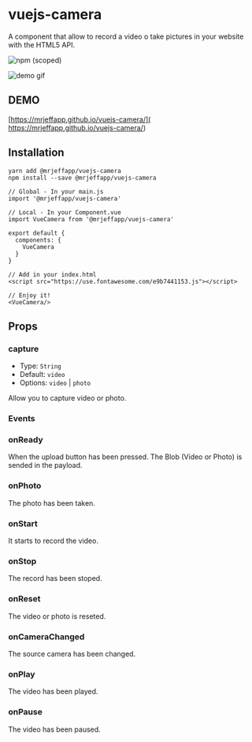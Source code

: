 # vuejs-camera 
A component that allow to record a video o take pictures in your website with the HTML5 API.

![npm (scoped)](https://img.shields.io/npm/v/@mrjeffapp/vuejs-camera.svg?style=flat-square)

![demo gif](https://github.com/juandiegombr/vuejs-camera/blob/master/demo.gif?raw=true)


## DEMO

[https://mrjeffapp.github.io/vuejs-camera/]( https://mrjeffapp.github.io/vuejs-camera/)


## Installation
```
yarn add @mrjeffapp/vuejs-camera
npm install --save @mrjeffapp/vuejs-camera
```

```
// Global - In your main.js
import '@mrjeffapp/vuejs-camera'

// Local - In your Component.vue
import VueCamera from '@mrjeffapp/vuejs-camera'

export default {
  components: {
    VueCamera
  }
}
```
```
// Add in your index.html
<script src="https://use.fontawesome.com/e9b7441153.js"></script>
```

```
// Enjoy it!
<VueCamera/>
```

## Props

### capture

- Type: `String`
- Default: `video` 
- Options: `video` | `photo`

Allow you to capture video or photo.

### Events

### onReady

When the upload button has been pressed. The Blob (Video or Photo) is sended in the payload.

### onPhoto

The photo has been taken.

### onStart

It starts to record the video.

### onStop

The record has been stoped.

### onReset

The video or photo is reseted.

### onCameraChanged

The source camera has been changed.

### onPlay

The video has been played.

### onPause

The video has been paused.
